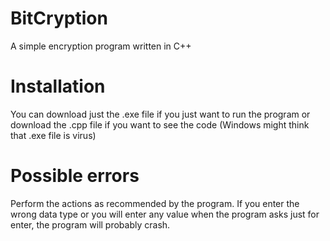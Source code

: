 # BitCryption
A simple encryption program written in C++
# Installation
You can download just the .exe file if you just want to run the program or download the .cpp file if you want to see the code
(Windows might think that .exe file is virus)
# Possible errors
Perform the actions as recommended by the program. If you enter the wrong data type or you will enter any value when the program asks just for enter, the program will probably crash.
